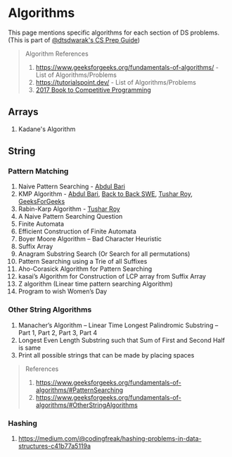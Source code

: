 # Algorithms

This page mentions specific algorithms for each section of DS problems. (This is part of [@dtsdwarak's CS Prep Guide](./README.md))

> Algorithm References
> 1. https://www.geeksforgeeks.org/fundamentals-of-algorithms/ - List of Algorithms/Problems
> 2. https://tutorialspoint.dev/ - List of Algorithms/Problems
> 2. [2017 Book to Competitive Programming](https://www.dropbox.com/s/xiu5yx6r7rckux3/2017_Book_GuideToCompetitiveProgramming.pdf?dl=0)

## Arrays

1. Kadane's Algorithm

## String

### Pattern Matching

1.	Naive Pattern Searching - [Abdul Bari](https://youtu.be/V5-7GzOfADQ)
2.	KMP Algorithm - [Abdul Bari](https://youtu.be/V5-7GzOfADQ), [Back to Back SWE](https://youtu.be/BXCEFAzhxGY), [Tushar Roy](https://youtu.be/GTJr8OvyEVQ), [GeeksForGeeks](https://www.geeksforgeeks.org/kmp-algorithm-for-pattern-searching/)
3.	Rabin-Karp Algorithm - [Tushar Roy](https://www.youtube.com/watch?v=H4VrKHVG5qI)
4.	A Naive Pattern Searching Question
5.	Finite Automata
6.	Efficient Construction of Finite Automata
7.	Boyer Moore Algorithm – Bad Character Heuristic
8.	Suffix Array
9.	Anagram Substring Search (Or Search for all permutations)
10.	Pattern Searching using a Trie of all Suffixes
11.	Aho-Corasick Algorithm for Pattern Searching
12.	kasai’s Algorithm for Construction of LCP array from Suffix Array
13.	Z algorithm (Linear time pattern searching Algorithm)
14.	Program to wish Women’s Day 

### Other String Algorithms

1. Manacher’s Algorithm – Linear Time Longest Palindromic Substring – Part 1, Part 2, Part 3, Part 4
2. Longest Even Length Substring such that Sum of First and Second Half is same
3. Print all possible strings that can be made by placing spaces

> References 
> 1. https://www.geeksforgeeks.org/fundamentals-of-algorithms/#PatternSearching
> 2. https://www.geeksforgeeks.org/fundamentals-of-algorithms/#OtherStringAlgorithms


### Hashing

1. https://medium.com/@codingfreak/hashing-problems-in-data-structures-c41b77a5119a

